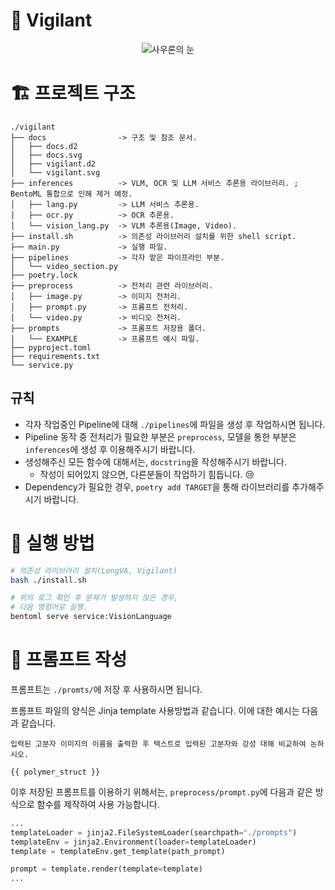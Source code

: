 # 💂 Vigilant
<p align="center">
  <img 
    src="http://vignette4.wikia.nocookie.net/lotr/images/9/9f/Sauron_eye_barad_dur.jpg" 
    alt="사우론의 눈"
  />
</p>

# 🏗️ 프로젝트 구조
```plain text
./vigilant
├── docs                -> 구조 및 참조 문서. 
│   ├── docs.d2
│   ├── docs.svg
│   ├── vigilant.d2
│   └── vigilant.svg
├── inferences          -> VLM, OCR 및 LLM 서비스 추론용 라이브러리. ; BentoML 통합으로 인해 제거 예정. 
│   ├── lang.py         -> LLM 서비스 추론용. 
│   ├── ocr.py          -> OCR 추론용. 
│   └── vision_lang.py  -> VLM 추론용(Image, Video). 
├── install.sh          -> 의존성 라이브러리 설치를 위한 shell script. 
├── main.py             -> 실행 파일. 
├── pipelines           -> 각자 맡은 파이프라인 부분. 
│   └── video_section.py
├── poetry.lock
├── preprocess          -> 전처리 관련 라이브러리. 
│   ├── image.py        -> 이미지 전처리. 
│   ├── prompt.py       -> 프롬프트 전처리. 
│   └── video.py        -> 비디오 전처리. 
├── prompts             -> 프롬프트 저장용 폴더. 
│   └── EXAMPLE         -> 프롬프트 예시 파일. 
├── pyproject.toml
├── requirements.txt
└── service.py
```

## 규칙
- 각자 작업중인 Pipeline에 대해 `./pipelines`에 파일을 생성 후 작업하시면 됩니다. 
- Pipeline 동작 중 전처리가 필요한 부분은 `preprocess`, 모델을 통한 부분은 `inferences`에 생성 후 이용해주시기 바랍니다. 
- 생성해주신 모든 함수에 대해서는, `docstring`을 작성해주시기 바랍니다. 
  - 작성이 되어있지 않으면, 다른분들이 작업하기 힘듭니다. 😢
- Dependency가 필요한 경우, `poetry add TARGET`을 통해 라이브러리를 추가해주시기 바랍니다. 

# 🚀 실행 방법
```bash
# 의존성 라이브러리 설치(LongVA, Vigilant)
bash ./install.sh

# 위의 로그 확인 후 문제가 발생하지 않은 경우,
# 다음 명령어로 실행. 
bentoml serve service:VisionLanguage
```

# 📝 프롬프트 작성
프롬프트는 `./promts/`에 저장 후 사용하시면 됩니다. 

프롬프트 파일의 양식은 Jinja template 사용방법과 같습니다. 이에 대한 예시는 다음과 같습니다. 

```plain text
입력된 고분자 이미지의 이름을 출력한 후 텍스트로 입력된 고분자와 강성 대해 비교하여 논하시오. 

{{ polymer_struct }}
```

이후 저장된 프롬프트를 이용하기 위해서는, `preprocess/prompt.py`에 다음과 같은 방식으로 함수를 제작하여 사용 가능합니다. 
```python
...
templateLoader = jinja2.FileSystemLoader(searchpath="./prompts")
templateEnv = jinja2.Environment(loader=templateLoader)
template = templateEnv.get_template(path_prompt)

prompt = template.render(template=template)
...
```
